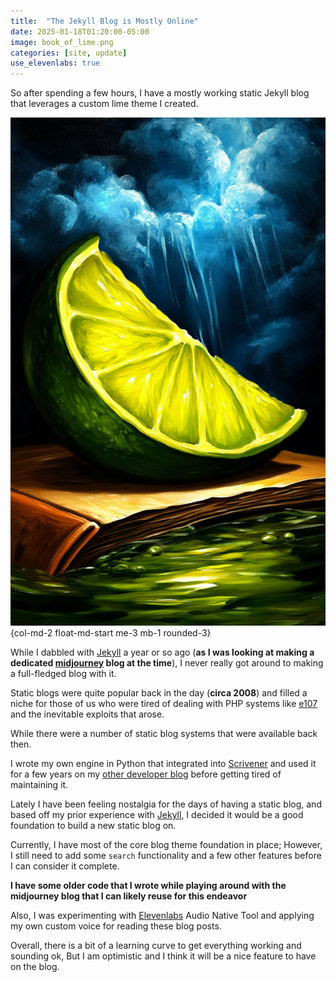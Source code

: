 ```yaml
---
title:  "The Jekyll Blog is Mostly Online"
date: 2025-01-18T01:20:00-05:00
image: book_of_lime.png
categories: [site, update]
use_elevenlabs: true
---
```


So after spending a few hours, I have a mostly working static Jekyll blog that leverages a custom lime theme I created.

<!--more-->

![Lime Book](book_of_lime.png){col-md-2 float-md-start me-3 mb-1 rounded-3}

While I dabbled with [Jekyll][Jekyll] a year or so ago
(**as I was looking at making a dedicated [midjourney][midjourney] blog at the time**),
I never really got around to making a full-fledged blog with it. 

Static blogs were quite popular back in the day (**circa 2008**) and filled a niche for those of us who were tired of
dealing with PHP systems like [e107][e107] and the inevitable exploits that arose.

While there were a number of static blog systems that were available back then.

I wrote my own engine in Python that integrated into [Scrivener][Scrivener]
and used it for a few years on my [other developer blog][mamclain] before getting tired of
maintaining it.

Lately I have been feeling nostalgia for the days of having a static blog, 
and based off my prior experience with [Jekyll][Jekyll], I decided it would be a good foundation to build 
a new static blog on.

Currently, I have most of the core blog theme foundation in place;
However, I still need to add some `search` functionality and a few other features before I can consider it complete.

**I have some older code that I wrote while playing around with the midjourney blog that I can likely reuse for this endeavor**

Also, I was experimenting with [Elevenlabs][elevenlabs] Audio Native Tool
and applying my own custom voice for reading these blog posts.

Overall, there is a bit of a learning curve to get everything working and sounding ok,
But I am optimistic and I think it will be a nice feature to have on the blog.

[elevenlabs]: https://elevenlabs.io
[midjourney]: https://midjourney.com
[Jekyll]: https://jekyllrb.com/
[e107]: https://e107.org/
[Scrivener]: https://www.literatureandlatte.com/scrivener/overview
[mamclain]: https://mamclain.com




